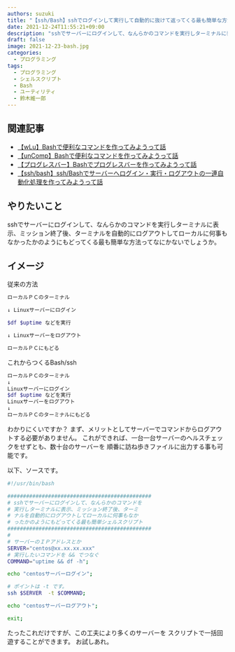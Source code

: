 ```yaml
---
authors: suzuki
title: "【ssh/Bash】sshでログインして実行して自動的に抜けて返ってくる最も簡単な方法" 
date: 2021-12-24T11:55:21+09:00
description: "sshでサーバーにログインして、なんらかのコマンドを実行しターミナルに表示、ミッション終了後、ターミナルを自動的にログアウトしてローカルに何事もなかったかのようにもどってくる最も簡単な方法"
draft: false
image: 2021-12-23-bash.jpg
categories:
  - プログラミング
tags:
  - プログラミング
  - シェルスクリプト
  - Bash
  - ユーティリティ
  - 鈴木維一郎
---
```

## 関連記事
- [【wLu】Bashで便利なコマンドを作ってみようって話](https://suzukiiichiro.github.io/posts/2021-12-23-suzuki/)
- [【unComp】Bashで便利なコマンドを作ってみようって話](https://suzukiiichiro.github.io/posts/2021-12-23-02-suzuki/)
- [【プログレスバー】Bashでプログレスバーを作ってみようって話](https://suzukiiichiro.github.io/posts/2021-12-23-03-suzuki/)
- [【ssh/bash】ssh/Bashでサーバーへログイン・実行・ログアウトの一連自動化処理を作ってみようって話](https://suzukiiichiro.github.io/posts/2021-12-21-01-suzuki/)

## やりたいこと

sshでサーバーにログインして、なんらかのコマンドを実行しターミナルに表示、ミッション終了後、ターミナルを自動的にログアウトしてローカルに何事もなかったかのようにもどってくる最も簡単な方法ってなにかないでしょうか。

## イメージ

従来の方法

```bash
ローカルＰＣのターミナル

↓ Linuxサーバーにログイン

$df $uptime などを実行

↓ Linuxサーバーをログアウト

ローカルＰＣにもどる
```


これからつくるBash/ssh
```bash
ローカルＰＣのターミナル
↓ 
Linuxサーバーにログイン 
$df $uptime などを実行 
Linuxサーバーをログアウト
↓ 
ローカルＰＣのターミナルにもどる
```

わかりにくいですか？
まず、メリットとしてサーバーでコマンドからログアウトする必要がありません。
これができれば、一台一台サーバーのヘルスチェックをせずとも、数十台のサーバーを
順番に訪ね歩きファイルに出力する事も可能です。

以下、ソースです。

```bash
#!/usr/bin/bash

##############################################
# sshでサーバーにログインして、なんらかのコマンドを
# 実行しターミナルに表示、ミッション終了後、ターミ
# ナルを自動的にログアウトしてローカルに何事もなか
# ったかのようにもどってくる最も簡単シェルスクリプト
##############################################
#
# サーバーのＩＰアドレスとか
SERVER="centos@xx.xx.xx.xxx"
# 実行したいコマンドを && でつなぐ
COMMAND="uptime && df -h";

echo "centosサーバーログイン"; 

# ポイントは -t です。
ssh $SERVER  -t $COMMAND; 

echo "centosサーバーログアウト";

exit;
```

たったこれだけですが、この工夫により多くのサーバーを
スクリプトで一括回遊することができます。 お試しあれ。




<!-- EOL -->
